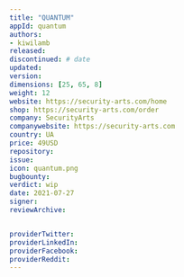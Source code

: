 ```yaml
---
title: "QUANTUM"
appId: quantum
authors:
- kiwilamb
released: 
discontinued: # date
updated:
version:
dimensions: [25, 65, 8]
weight: 12
website: https://security-arts.com/home
shop: https://security-arts.com/order
company: SecurityArts
companywebsite: https://security-arts.com
country: UA
price: 49USD
repository: 
issue:
icon: quantum.png
bugbounty:
verdict: wip 
date: 2021-07-27
signer:
reviewArchive:


providerTwitter: 
providerLinkedIn: 
providerFacebook: 
providerReddit: 
---
```


